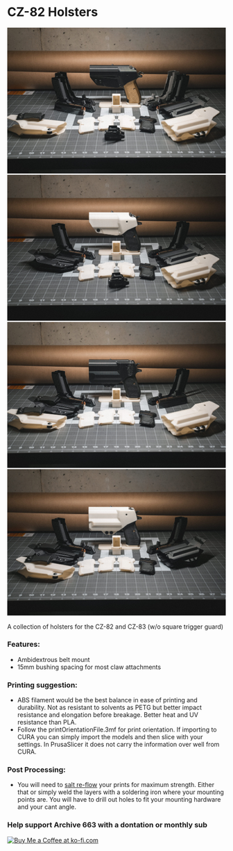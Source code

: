 # CZ-82 Holsters

![CZ-82 Speedloader](https://github.com/Archive-663/CZ82/blob/main/ASSETS/PHOTO/GMP01550.jpg)
![CZ-82 Speedloader](https://github.com/Archive-663/CZ82/blob/main/ASSETS/PHOTO/GMP01545.jpg)
![CZ-82 Speedloader](https://github.com/Archive-663/CZ82/blob/main/ASSETS/PHOTO/GMP01546.jpg)
![CZ-82 Speedloader](https://github.com/Archive-663/CZ82/blob/main/ASSETS/PHOTO/GMP01542.jpg)



A collection of holsters for the CZ-82 and CZ-83 (w/o square trigger guard)

### Features:
- Ambidextrous belt mount
- 15mm bushing spacing for most claw attachments

### Printing suggestion:
- ABS filament would be the best balance in ease of printing and durability. Not as resistant to solvents as PETG but better impact resistance and elongation before breakage. Better heat and UV resistance than PLA.
- Follow the printOrientationFile.3mf for print orientation. If importing to CURA you can simply import the models and then slice with your settings. In PrusaSlicer it does not carry the information over well from CURA.

### Post Processing:
- You will need to <a href="https://www.cnckitchen.com/blog/testing-the-strength-of-3d-prints-re-melted-in-salt" target='_blank'>salt re-flow</a> your prints for maximum strength. Either that or simply weld the layers with a soldering iron where your mounting points are. You will have to drill out holes to fit your mounting hardware and your cant angle. 

### Help support Archive 663 with a dontation or monthly sub

<a href='https://ko-fi.com/P5P3MHMSF' target='_blank'><img height='36' style='border:0px;height:36px;' src='https://storage.ko-fi.com/cdn/kofi2.png?v=3' border='0' alt='Buy Me a Coffee at ko-fi.com' /></a>
